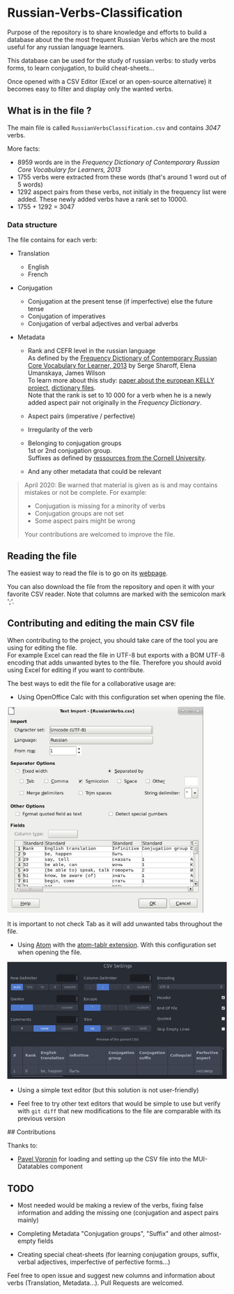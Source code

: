 # Russian-Verbs-Classification

Purpose of the repository is to share knowledge and efforts to build a database about the the most frequent Russian Verbs which are the most useful for any russian language learners.

This database can be used for the study of russian verbs: to study verbs forms, to learn conjugation, to build cheat-sheets...

Once opened with a CSV Editor (Excel or an open-source alternative) it becomes easy to filter and display only the wanted verbs.

## What is in the file ?

The main file is called `RussianVerbsClassification.csv` and contains *3047* verbs.

More facts:
- 8959 words are in the *Frequency Dictionary of Contemporary Russian Core Vocabulary for Learners, 2013*
- 1755 verbs were extracted from these words (that's around 1 word out of 5 words)
- 1292 aspect pairs from these verbs, not initialy in the frequency list were added. These newly added verbs have a rank set to 10000.
- 1755 + 1292 = 3047


### Data structure

The file contains for each verb:

* Translation
  * English
  * French


* Conjugation
  * Conjugation at the present tense (if imperfective) else the future tense
  * Conjugation of imperatives
  * Conjugation of verbal adjectives and verbal adverbs


* Metadata
  * Rank and CEFR level in the russian language<br>
  As defined by the [Frequency Dictionary of Contemporary Russian Core Vocabulary for Learner, 2013](http://corpus.leeds.ac.uk/serge/publications/2013-routledge-intro.pdf) by Serge Sharoff, Elena Umanskaya, James Wilson<br>
  To learn more about this study: [paper about the european KELLY project](http://corpus.leeds.ac.uk/serge/publications/2014-LREV-kelly.pdf), [dictionary files](http://corpus.leeds.ac.uk/serge/kelly/).<br>
  Note that the rank is set to 10 000 for a verb when he is a newly added aspect pair not originally in the *Frequency Dictionary*.

  * Aspect pairs (imperative / perfective)

  * Irregularity of the verb

  * Belonging to conjugation groups<br>
    1st or 2nd conjugation group.<br>
    Suffixes as defined by [ressources from the Cornell University](https://russian.cornell.edu/verbs/irgLinks.htm).

  * And any other metadata that could be relevant


> April 2020: Be warned that material is given as is and may contains mistakes or not be complete. For example:
> - Conjugation is missing for a minority of verbs
> - Conjugation groups are not set
> - Some aspect pairs might be wrong
>
> Your contributions are welcomed to improve the file.


## Reading the file

The easiest way to read the file is to go on its [webpage](https://storkst.github.io/RussianVerbsClassification/).

You can also download the file from the repository and open it with your favorite CSV reader. Note that columns are marked with the semicolon mark ';'.


## Contributing and editing the main CSV file

When contributing to the project, you should take care of the tool you are using for editing the file.<br>
For example Excel can read the file in UTF-8 but exports with a BOM UTF-8 encoding that adds unwanted bytes to the file. Therefore you should avoid using Excel for editing if you want to contribute.

The best ways to edit the file for a collaborative usage are:
* Using OpenOffice Calc with this configuration set when opening the file.<br>
<img src="screenshots/LibreOffice-calc-configuration-at-opening.png" width="450">

It is important to not check Tab as it will add unwanted tabs throughout the file.


* Using [Atom](https://atom.io/) with the [atom-tablr extension](https://github.com/abe33/atom-tablr). With this configuration set when opening the file. <br>
<img src="screenshots/Atom-tablr-configuration-at-opening.png" width="700">


* Using a simple text editor (but this solution is not user-friendly)

* Feel free to try other text editors that would be simple to use but verify with `git diff` that new modifications to the file are comparable with its previous version

## Contributions

Thanks to:

* [Pavel Voronin](https://github.com/voroninp) for loading and setting up the CSV file into the MUI-Datatables component


## TODO
* Most needed would be making a review of the verbs, fixing false information and adding the missing one (conjugation and aspect pairs mainly)

* Completing Metadata "Conjugation groups", "Suffix" and other almost-empty fields

* Creating special cheat-sheets (for learning conjugation groups, suffix, verbal adjectives, imperfective of perfective forms...)


Feel free to open issue and suggest new columns and information about verbs (Translation, Metadata...). Pull Requests are welcomed.
